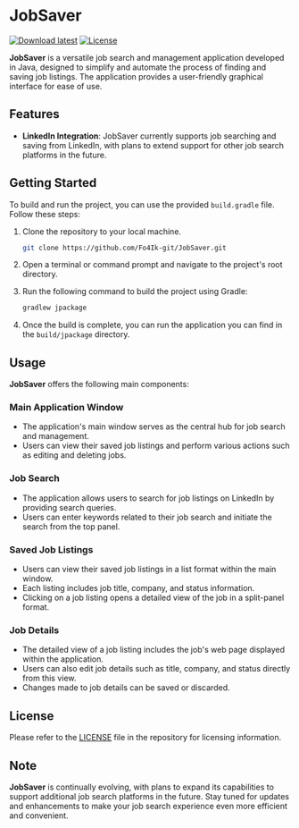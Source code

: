 # JobSaver
[![Download latest](https://img.shields.io/github/v/release/Fo4Ik-git/JobSaver?label=Download%20latest&logo=download)](https://github.com/Fo4Ik-git/JobSaver/releases/latest)
[![License](https://img.shields.io/github/license/Fo4Ik-git/JobSaver)](LICENSE)


**JobSaver** is a versatile job search and management application developed in Java, designed to simplify and automate
the process of finding and saving job listings. The application provides a user-friendly graphical interface for ease of
use.

## Features

- **LinkedIn Integration**: JobSaver currently supports job searching and saving from LinkedIn, with plans to extend
  support for other job search platforms in the future.

## Getting Started

To build and run the project, you can use the provided `build.gradle` file. Follow these steps:

1. Clone the repository to your local machine.

   ```bash
   git clone https://github.com/Fo4Ik-git/JobSaver.git
   ```

2. Open a terminal or command prompt and navigate to the project's root directory.

3. Run the following command to build the project using Gradle:

   ```bash
   gradlew jpackage
   ```

4. Once the build is complete, you can run the application you can find in the `build/jpackage` directory.

## Usage

**JobSaver** offers the following main components:

### Main Application Window

- The application's main window serves as the central hub for job search and management.
- Users can view their saved job listings and perform various actions such as editing and deleting jobs.

### Job Search

- The application allows users to search for job listings on LinkedIn by providing search queries.
- Users can enter keywords related to their job search and initiate the search from the top panel.

### Saved Job Listings

- Users can view their saved job listings in a list format within the main window.
- Each listing includes job title, company, and status information.
- Clicking on a job listing opens a detailed view of the job in a split-panel format.

### Job Details

- The detailed view of a job listing includes the job's web page displayed within the application.
- Users can also edit job details such as title, company, and status directly from this view.
- Changes made to job details can be saved or discarded.

## License

Please refer to the [LICENSE](LICENSE) file in the repository for licensing information.

## Note

**JobSaver** is continually evolving, with plans to expand its capabilities to support additional job search platforms
in the future. Stay tuned for updates and enhancements to make your job search experience even more efficient and
convenient.



